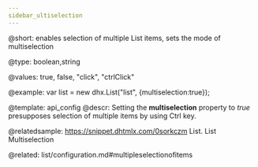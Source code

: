 ```yaml
---
sidebar_ultiselection
---          
```


@short: 
enables selection of multiple List items, sets the mode of multiselection


@type: boolean,string

@values: true, false, "click", "ctrlClick" 

@example: 
var list = new dhx.List("list", {multiselection:true});


@template:	api_config
@descr: 
Setting the **multiselection** property to *true* presupposes selection of multiple items by using Ctrl key.


@relatedsample:
https://snippet.dhtmlx.com/0sorkczm	List. List Multiselection


@related: list/configuration.md#multipleselectionofitems